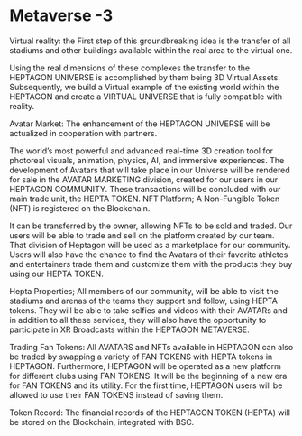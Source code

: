 # Metaverse -3

Virtual reality: the First step of this groundbreaking idea is the transfer of all stadiums and other buildings available within the real area to the virtual one.

Using the real dimensions of these complexes the transfer to the HEPTAGON UNIVERSE is accomplished by them being 3D Virtual Assets. Subsequently, we build a Virtual example of the existing world within the HEPTAGON and create a VIRTUAL UNIVERSE that is fully compatible with reality.

Avatar Market: The enhancement of the HEPTAGON UNIVERSE will be actualized in cooperation with partners.

The world’s most powerful and advanced real-time 3D creation tool for photoreal visuals, animation, physics, AI, and immersive experiences. The development of Avatars that will take place in our Universe will be rendered for sale in the AVATAR MARKETING division, created for our users in our HEPTAGON COMMUNITY. These transactions will be concluded with our main trade unit, the HEPTA TOKEN. NFT Platform; A Non-Fungible Token (NFT) is registered on the Blockchain.&#x20;

It can be transferred by the owner, allowing NFTs to be sold and traded. Our users will be able to trade and sell on the platform created by our team. That division of Heptagon will be used as a marketplace for our community. Users will also have the chance to find the Avatars of their favorite athletes and entertainers trade them and customize them with the products they buy using our HEPTA TOKEN.&#x20;

Hepta Properties; All members of our community, will be able to visit the stadiums and arenas of the teams they support and follow, using HEPTA tokens. They will be able to take selfies and videos with their AVATARs and in addition to all these services, they will also have the opportunity to participate in XR Broadcasts within the HEPTAGON METAVERSE.&#x20;

Trading Fan Tokens: All AVATARS and NFTs available in HEPTAGON can also be traded by swapping a variety of FAN TOKENS with HEPTA tokens in HEPTAGON. Furthermore, HEPTAGON will be operated as a new platform for different clubs using FAN TOKENS. It will be the beginning of a new era for FAN TOKENS and its utility. For the first time, HEPTAGON users will be allowed to use their FAN TOKENS instead of saving them.&#x20;

Token Record: The financial records of the HEPTAGON TOKEN (HEPTA) will be stored on the Blockchain, integrated with BSC.
